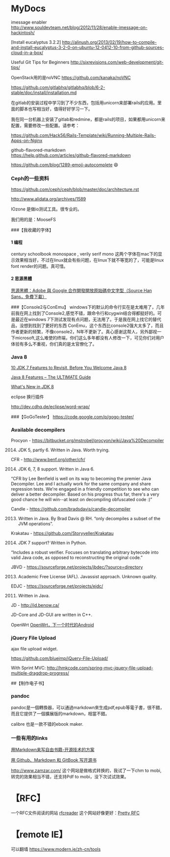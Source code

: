 MyDocs
======

imessage enabler    
http://www.souldevteam.net/blog/2012/11/28/enable-imessage-on-hackintosh/

[Install eucalyptus 3.2.2]
http://alinush.org/2013/02/19/how-to-compile-and-install-eucalyptus-3-2-0-on-ubuntu-12-0412-10-from-github-sources-cloud-in-a-box/

Useful Git Tips for Beginners
http://sixrevisions.com/web-development/git-tips/ 


OpenStack用的是noVNC   https://github.com/kanaka/noVNC 

https://github.com/gitlabhq/gitlabhq/blob/6-2-stable/doc/install/installation.md

在gitlab的安装过程中学习到了不少东西，包括用unicorn来部署rails的应用。里面的脚本也写相当好，值得好好学习一下。


我在同一台机器上安装了gitlab和redmine，都是rails的项目，如果都用unicorn来配置，需要修改一些配置。请参考：    

https://github.com/Hack56/Rails-Template/wiki/Running-Multiple-Rails-Apps-on-Nginx


github-flavored-markdown  
https://help.github.com/articles/github-flavored-markdown

https://github.com/blog/1289-emoji-autocomplete   :smile:


### Ceph的一些资料

https://github.com/ceph/ceph/blob/master/doc/architecture.rst

http://www.alidata.org/archives/1589   

IOzone 是做io测试工具。很专业的。

我们用的是：MooseFS 


###【我收藏的字体】
#### 1 编程
century schoolbook monospace , verily serif mono 这两个字体在mac下的显示效果相当好，不过在linux就会有些问题，在linux下就不等宽的了，可能是linux font render的问题。真可惜。
#### 2 思源黑體
[思源黑體：Adobe 與 Google 合作開發開放原始碼中文字型（Source Han Sans，免費下載）](http://free.com.tw/source-han-sans-noto-sans/)


###【Console2与ConEmu】
windows下的默认的命令行实在是太难用了，几年前我在网上找到了Console2,感觉不错，跟命令行和cygwin结合得都挺好的。可是最近在windows 7下测试发现有点问题，无法用了。于是我在网上找它的替代品，没想到找到了更好的东西 ConEmu，这个东西比console2强大太多了，而且作者更新的频繁，不像console2，N年不更新了。真心感谢这帮人，另外鄙视一下microsoft,这么难使的终端，你们这么多年都没有人修改一下，可见你们对用户体验有多么不重视，你们真的是太官僚化了。

### Java 8 
[10 JDK 7 Features to Revisit, Before You Welcome Java 8](http://www.javacodegeeks.com/2014/04/10-jdk-7-features-to-revisit-before-you-welcome-java-8.html)

[Java 8 Features – The ULTIMATE Guide](http://www.javacodegeeks.com/2014/05/java-8-features-tutorial.html)

[What's New in JDK 8](http://www.oracle.com/technetwork/java/javase/8-whats-new-2157071.html)



eclipse 换行插件

http://dev.cdhq.de/eclipse/word-wrap/

###【GoGoTester】
https://code.google.com/p/gogo-tester/

### Available decompilers

Procyon - https://bitbucket.org/mstrobel/procyon/wiki/Java%20Decompiler

2014. JDK 5, partly 6. Written in Java. Worth trying.

 

CFR - http://www.benf.org/other/cfr/

2014. JDK 6, 7, 8 support. Written in Java 6.

“CFR by Lee Benfield is well on its way to becoming the premier Java Decompiler. Lee and I actually work for the same company and share regression tests. We're engaged in a friendly competition to see who can deliver a better decompiler. Based on his progress thus far, there's a very good chance he will win--at least on decompiling obfuscated code :)”

Candle - https://github.com/bradsdavis/candle-decompiler

2013. Written in Java. By Brad Davis @ RH. “only decompiles a subset of the JVM operations”.

Krakatau - https://github.com/Storyyeller/Krakatau

2014.  JDK 7 support? Written in Python.

“Includes a robust verifier. Focuses on translating arbitrary bytecode into valid Java code, as opposed to reconstructing the original code.”

JBVD - https://sourceforge.net/projects/jbdec/?source=directory

2013. Academic Free License (AFL). Javassist approach. Unknown quality.

EDJC - https://sourceforge.net/projects/ejdc/

2011. Written in Java.

JD - http://jd.benow.ca/

JD-Core and JD-GUI are written in C++.

OpenWrt  [OpenWrt，下一个时代的Android](http://www.csdn.net/article/2014-09-11/2821630-jinjiang-interview-WRTnode)

### jQuery File Upload

ajax file upload widget.

https://github.com/blueimp/jQuery-File-Upload/

With Sprint MVC: http://hmkcode.com/spring-mvc-jquery-file-upload-multiple-dragdrop-progress/

##【制作电子书】
### pandoc
pandoc是一個轉換器，可以通過markdown來生成pdf,epub等電子書，很不錯，而且它提供了一個擴展版的markdown，相當不錯。

calibre 也是一款不错的ebook maker.
### 一些有用的links
[用Markdown来写自由书籍-开源技术的方案](http://www.ituring.com.cn/article/828)

[用 Github、Markdown 和 GitBook 写开源书](http://www.waylau.com/using-github-markdown-gitbook-write-open-source-books/)

http://www.zamzar.com/ 这个网站是做格式转换的，我试了一下chm to mobi,转完的效果相当不错，还支持Pdf to mobi，没下次试试效果。

# 【RFC】
一个RFC文件阅读的网站 [rfcreader](http://www.rfcreader.com/)
这个网站好像更好：[Pretty RFC](https://pretty-rfc.herokuapp.com/)


# 【remote IE】
可以翻墙
https://www.modern.ie/zh-cn/tools









